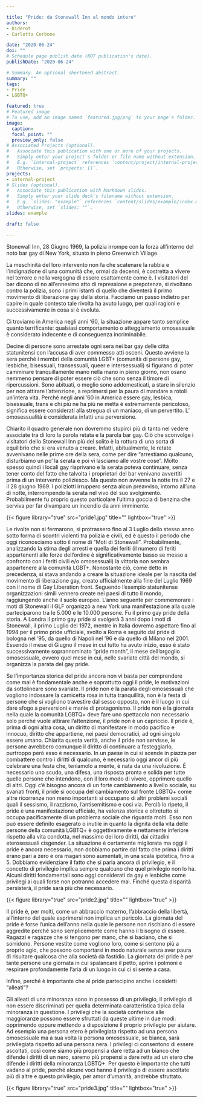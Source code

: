 ```yaml
---

title: "Pride: da Stonewall Inn al mondo intero"
authors:
- Diderot
- Carlotta Cerbone

date: "2020-06-24"
doi: ""
# Schedule page publish date (NOT publication's date).
publishDate: "2020-06-24"

# Summary. An optional shortened abstract.
summary: ""
tags:
- Pride
- LGBTQ+

featured: true
# Featured image
# To use, add an image named `featured.jpg/png` to your page's folder. 
image:
  caption: 
  focal_point: ""
  preview_only: false
# Associated Projects (optional).
#   Associate this publication with one or more of your projects.
#   Simply enter your project's folder or file name without extension.
#   E.g. `internal-project` references `content/project/internal-project/index.md`.
#   Otherwise, set `projects: []`.
projects:
- internal-project
# Slides (optional).
#   Associate this publication with Markdown slides.
#   Simply enter your slide deck's filename without extension.
#   E.g. `slides: "example"` references `content/slides/example/index.md`.
#   Otherwise, set `slides: ""`.
slides: example

draft: false

---
```


Stonewall Inn, 28 Giugno 1969, la polizia irrompe con la forza all’interno del noto bar gay di New York, situato in pieno Greenwich Village.

La  meschinità del loro intervento non fa che scatenare la rabbia e l’indignazione di una comunità che, ormai da decenni, è costretta a vivere nel terrore e nella vergogna di essere esattamente come è. I visitatori del bar dicono di no all’ennesimo atto di repressione e prepotenza, si rivoltano contro la polizia, sono i primi istanti di quello che diventerà il primo movimento di liberazione gay della storia. 
Facciamo  un passo indietro per capire in quale contesto tale rivolta ha avuto luogo, per quali ragioni e successivamente in cosa si è evoluta.

Ci troviamo in America negli anni ‘60, la situazione appare tanto semplice quanto terrificante: qualsiasi comportamento o atteggiamento omosessuale è considerato indecente e di conseguenza incriminabile. 

Decine di persone sono arrestate ogni sera nei bar gay delle città statunitensi con l’accusa di aver commesso atti osceni. Questo avviene la sera perché i membri della comunità LGBT+ (comunità di persone gay, lesbiche, bisessuali, transessuali, queer e intersessuali) si figurano di poter camminare tranquillamente mano nella mano in pieno giorno, non osano nemmeno pensare di poter essere ciò che sono senza il timore di ripercussioni. Sono abituati, o meglio sono addomesticati, a stare in silenzio per non attirare l’attenzione, a reprimersi per la paura di mandare a rotoli un’intera vita. Perché negli anni ’60 in America essere gay, lesbica, bisessuale, trans e chi più ne ha più ne metta è estremamente pericoloso, significa essere considerati alla stregua di un maniaco, di un pervertito. L’ omosessualità è considerata infatti una perversione.
 
Chiarito il quadro generale non dovremmo stupirci più di tanto nel vedere associate tra di loro la parola retata e la parola bar gay. Ciò che sconvolge i visitatori dello Stonewall Inn più del solito è la rottura di una sorta di equilibrio che si era venuto a creare. Infatti, abitualmente, le retate avvenivano nelle prime ore della sera, come per dire “arrestiamo qualcuno, disturbiamo un po’ la serata e poi vi lasciamo alle vostre cose”. Molto spesso quindi i locali gay riaprivano e la serata poteva continuare, senza tener conto del fatto che talvolta i proprietari del bar venivano avvertiti prima di un intervento poliziesco. Ma questo non avvenne la notte tra il 27 e il 28 giugno 1969.
I poliziotti irruppero senza alcun preavviso, intorno all’una di notte, interrompendo la serata nel vivo del suo svolgimento. Probabilmente fu proprio questo particolare l’ultima goccia di benzina che serviva per far divampare un incendio da anni imminente.

{{< figure library="true" src="pride1.jpg" title="" lightbox="true" >}}

Le rivolte non si fermarono, si protrassero fino al 3 Luglio dello stesso anno sotto forma di scontri violenti tra polizia e civili, ed è questo il periodo che oggi riconosciamo sotto il nome di “Moti di Stonewall”. Probabilmente, analizzando la stima degli arresti e quella dei feriti (il numero di feriti appartenenti alle forze dell’ordine è significativamente basso se messo a confronto con i feriti civili e/o omosessuali) la vittoria non sembra appartenere alla comunità LGBT+. Nonostante ciò, come detto in precedenza, si stava andando a creare la situazione ideale per la nascita del movimento di liberazione gay, creato ufficialmente alla fine del Luglio 1969 con il nome di Gay Liberation front. Seguendo l’esempio statunitense organizzazioni simili vennero create nei paesi di tutto il mondo, raggiungendo anche il suolo europeo. L’anno seguente per commemorare i moti di Stonewall il GLF organizzò a new York una manifestazione alla quale parteciparono tra le 5.000 e le 10.000 persone. Fu il primo gay pride della storia. A Londra il primo gay pride si svolgerà 3 anni dopo i moti di Stonewall, il primo Luglio del 1972, mentre in Italia dovremo aspettare fino al 1994 per il primo pride ufficiale, svolto a Roma e seguito dal pride di bologna nel ’95, da quello di Napoli nel ’96 e da quello di Milano nel 2001. Essendo il mese di Giugno il mese in cui tutto ha avuto inizio, esso è stato successivamente soprannominato “pride month”, il mese dell’orgoglio omosessuale, ovvero quel mese in cui, nelle svariate città del mondo, si organizza la parata del gay pride. 

Se l’importanza storica del pride ancora non vi basta per comprendere come mai è fondamentale anche e soprattutto oggi il pride, le motivazioni da sottolineare sono svariate.
Il pride non è la parata degli omosessuali che vogliono indossare la camicetta rosa in tutta tranquillità, non è la festa di persone che si vogliono travestire dal sesso opposto, non è il luogo in cui dare sfogo a perversioni e manie di protagonismo. Il pride non è la giornata nella quale la comunità LGBTQ+ deve fare uno spettacolo non necessario solo perché vuole attirare l’attenzione, il pride non è un capriccio. Il pride è, prima di ogni altra cosa, un diritto di manifestare in modo pacifico e innocuo, diritto che appartiene, nei paesi democratici, ad ogni singolo essere umano. Chiarita questa verità, anche il pride non servisse, le persone avrebbero comunque il diritto di continuare a festeggiarlo, purtroppo però esso è necessario. In  un paese in cui si scende in piazza per combattere contro i diritti di qualcuno, è necessario oggi ancor di più celebrare una festa che, teniamolo a mente, è nata da una rivoluzione. È necessario uno scudo, una difesa, una risposta pronta e solida per tutte quelle persone che intendono, con il loro modo di vivere, opprimere quello di altri. Oggi c’è bisogno ancora di un forte cambiamento a livello sociale, su svariati fronti, il pride si occupa del cambiamento sul fronte LGBTQ+ come altre ricorrenze non meno importanti si occupano di altri problemi sociali quali il sessismo, il razzismo, l’antisemitismo e così via. Perciò lo ripeto, il pride è una manifestazione ufficiale, ha valenza storica e oltretutto si occupa pacificamente di un problema sociale che riguarda molti. Esso  non può essere definito esagerato o inutile in quanto la dignità della vita delle persone della comunità LGBTQ+ è oggettivamente e nettamente inferiore rispetto alla vita condotta, nel massimo dei loro diritti, dai cittadini eterosessuali cisgender. La situazione è certamente migliorata ma oggi il pride è ancora necessario, non dobbiamo partire dal fatto che prima i diritti erano pari a zero e ora magari sono aumentati, in una scala ipotetica, fino a 5. Dobbiamo evidenziare il fatto che si parla ancora di privilegio, e il concetto di privilegio implica sempre qualcuno che quel privilegio non lo ha. Alcuni diritti fondamentali sono oggi considerati da gay e lesbiche come privilegi ai quali forse non potranno accedere mai. Finché questa disparità persisterà, il pride sarà più che necessario. 

{{< figure library="true" src="pride2.jpg" title="" lightbox="true" >}}

Il pride è, per molti, come un abbraccio materno, l’abbraccio della libertà, all’interno del quale esprimersi non implica un pericolo. La giornata del pride è forse l’unica dell’anno nella quale le persone non rischiano di essere aggredite perché sono semplicemente come hanno il bisogno di essere. Ragazzi e ragazze che si tengono per mano, che si baciano, che si sorridono. Persone vestite come vogliono loro, come si sentono più a proprio agio, che possono comportarsi in modo naturale senza aver paura di risultare qualcosa che alla società dà fastidio. La giornata del pride è per tante persone una giornata in cui spalancare il petto, aprire i polmoni e respirare profondamente l’aria di un luogo in cui ci si sente a casa. 

Infine, perché è importante che al pride partecipino anche i cosidetti “alleati”?

Gli alleati di una minoranza sono in possesso di un privilegio, il privilegio di non essere discriminati per quella determinata caratteristica tipica della minoranza in questione. I privilegi che la società conferisce alle maggioranze possono essere sfruttati da queste ultime in due modi: opprimendo oppure mettendo a disposizione il proprio privilegio per aiutare. Ad esempio una persona etero è privilegiata rispetto ad una persona omosessuale ma a sua volta la persona omosessuale, se bianca, sarà privilegiata rispetto ad una persona nera. I privilegi ci consentono di essere ascoltati, così come siamo più propensi a dare retta ad un bianco che difende i diritti di un nero, saremo più propensi a dare retta ad un etero che difende i diritti della minoranza LGBTQ+. Per questo è importante che tutti vadano al pride, perché alcune voci hanno il privilegio di essere ascoltate più di altre e questo privilegio, per amor d’umanità, andrebbe sfruttato. 

{{< figure library="true" src="pride3.jpg" title="" lightbox="true" >}}

---

